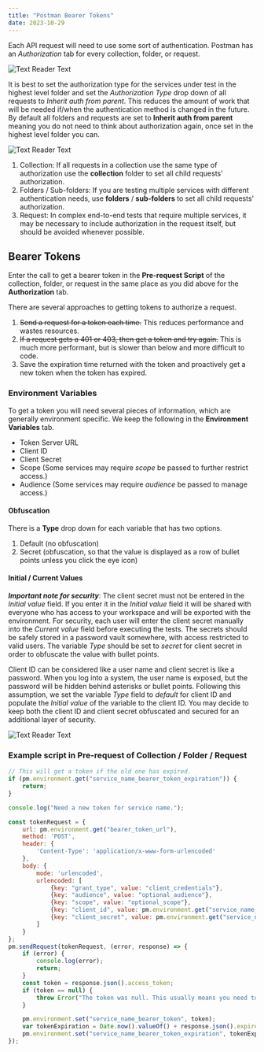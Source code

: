 ```yaml
---
title: "Postman Bearer Tokens"
date: 2023-10-29
---
```


Each API request will need to use some sort of authentication. Postman has an *Authorization* tab for every collection, folder, or request. 

![Text Reader Text](https://rolandchristensen.github.io/developer-journal/images/2023-10-28-postman-authentication-collection-folder-authorization-tab.png "Postman Collection Authorization Tab")

It is best to set the authorization type for the services under test in the highest level folder and set the *Authorization Type* drop down of all requests to *Inherit auth from parent*. This reduces the amount of work that will be needed if/when the authentication method is changed in the future. By default all folders and requests are set to **Inherit auth from parent** meaning you do not need to think about authorization again, once set in the highest level folder you can.

![Text Reader Text](https://rolandchristensen.github.io/developer-journal/images/2023-10-28-postman-authentication-request-inheriting-from-collection.png "Postman Request Inheriting Collection Authorization")

1. Collection: If all requests in a collection use the same type of authorization use the **collection** folder to set all child requests' authorization.
2. Folders / Sub-folders: If you are testing multiple services with different authentication needs, use **folders** / **sub-folders** to set all child requests' authorization.
3. Request: In complex end-to-end tests that require multiple services, it may be necessary to include authorization in the request itself, but should be avoided whenever possible. 

## Bearer Tokens
Enter the call to get a bearer token in the **Pre-request Script** of the collection, folder, or request in the same place as you did above for the **Authorization** tab. 

There are several approaches to getting tokens to authorize a request.
1. ~~Send a request for a token each time.~~ This reduces performance and wastes resources.
2. ~~If a request gets a 401 or 403, then get a token and try again.~~ This is much more performant, but is slower than below and more difficult to code.
3. Save the expiration time returned with the token and proactively get a new token when the token has expired.

### Environment Variables
To get a token you will need several pieces of information, which are generally environment specific. We keep the following in the **Environment Variables** tab.

* Token Server URL
* Client ID
* Client Secret
* Scope (Some services may require *scope* be passed to further restrict access.)
* Audience (Some services may require *audience* be passed to manage access.)

#### Obfuscation
There is a **Type** drop down for each variable that has two options.
1. Default (no obfuscation)
2. Secret (obfuscation, so that the value is displayed as a row of bullet points unless you click the eye icon)

#### Initial / Current Values
***Important note for security***: The client secret must not be entered in the *Initial value* field. If you enter it in the *Initial value* field it will be shared with everyone who has access to your workspace and will be exported with the environment. For security, each user will enter the client secret manually into the *Current value* field before executing the tests. The secrets should be safely stored in a password vault somewhere, with access restricted to valid users. The variable *Type* should be set to *secret* for client secret in order to obfuscate the value with bullet points. 

Client ID can be considered like a user name and client secret is like a password. When you log into a system, the user name is exposed, but the password will be hidden behind asterisks or bullet points. Following this assumption, we set the variable *Type* field to *default* for client ID and populate the *Initial value* of the variable to the client ID. You may decide to keep both the client ID and client secret obfuscated and secured for an additional layer of security.

![Text Reader Text](https://rolandchristensen.github.io/developer-journal/images/2023-10-28-postman-authentication-bearer-tokens.png "Example Postman Environment")

### Example script in Pre-request of Collection / Folder / Request
```Javascript
// This will get a token if the old one has expired.
if (pm.environment.get("service_name_bearer_token_expiration")) {
    return;
}

console.log("Need a new token for service name.");

const tokenRequest = {
    url: pm.environment.get("bearer_token_url"),
    method: 'POST',
    header: {
        'Content-Type': 'application/x-www-form-urlencoded'
    },
    body: {
        mode: 'urlencoded',
        urlencoded: [
            {key: "grant_type", value: "client_credentials"},
            {key: "audience", value: "optional_audience"},
            {key: "scope", value: "optional_scope"},
            {key: "client_id", value: pm.environment.get("service_name_client_id")},
            {key: "client_secret", value: pm.environment.get("service_name_client_secret")}
        ]
    }
};
pm.sendRequest(tokenRequest, (error, response) => {
    if (error) {
        console.log(error);
        return;
    }
    const token = response.json().access_token;
    if (token == null) {
        throw Error("The token was null. This usually means you need to set the client secret in the environment variables.")
    }

    pm.environment.set("service_name_bearer_token", token);
    var tokenExpiration = Date.now().valueOf() + response.json().expires_in * 1000 - 5000; 
    pm.environment.set("service_name_bearer_token_expiration", tokenExpiration);
});
```

